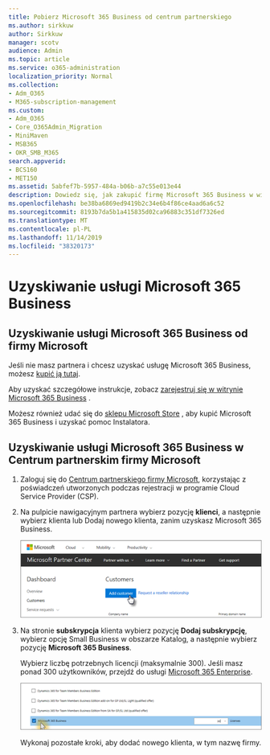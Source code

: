 ```yaml
---
title: Pobierz Microsoft 365 Business od centrum partnerskiego
ms.author: sirkkuw
author: Sirkkuw
manager: scotv
audience: Admin
ms.topic: article
ms.service: o365-administration
localization_priority: Normal
ms.collection:
- Adm_O365
- M365-subscription-management
ms.custom:
- Adm_O365
- Core_O365Admin_Migration
- MiniMaven
- MSB365
- OKR_SMB_M365
search.appverid:
- BCS160
- MET150
ms.assetid: 5abfef7b-5957-484a-b06b-a7c55e013e44
description: Dowiedz się, jak zakupić firmę Microsoft 365 Business w witrynie Microsoft Partner Center.
ms.openlocfilehash: be38ba6869ed9419b2c34e6b4f86ce4aad6a6c52
ms.sourcegitcommit: 8193b7da5b1a415835d02ca96883c351df7326ed
ms.translationtype: MT
ms.contentlocale: pl-PL
ms.lasthandoff: 11/14/2019
ms.locfileid: "38320173"
---
```

# <a name="get-microsoft-365-business"></a>Uzyskiwanie usługi Microsoft 365 Business

## <a name="get-microsoft-365-business-from-microsoft"></a>Uzyskiwanie usługi Microsoft 365 Business od firmy Microsoft

Jeśli nie masz partnera i chcesz uzyskać usługę Microsoft 365 Business, możesz [kupić ją tutaj](https://www.microsoft.com/en-US/microsoft-365/business).

Aby uzyskać szczegółowe instrukcje, zobacz [zarejestruj się w witrynie Microsoft 365 Business](sign-up.md) .

Możesz również udać się do [sklepu Microsoft Store](https://www.microsoft.com/en-us/store/locations/find-a-store?icid=en_US_Store_UH_FAS) , aby kupić Microsoft 365 Business i uzyskać pomoc Instalatora.
  
## <a name="get-microsoft-365-business-from-microsoft-partner-center"></a>Uzyskiwanie usługi Microsoft 365 Business w Centrum partnerskim firmy Microsoft

1. Zaloguj się do [Centrum partnerskiego firmy Microsoft](https://go.microsoft.com/fwlink/p/?linkid=849910), korzystając z poświadczeń utworzonych podczas rejestracji w programie Cloud Service Provider (CSP). 
    
2. Na pulpicie nawigacyjnym partnera wybierz pozycję **klienci**, a następnie wybierz klienta lub Dodaj nowego klienta, zanim uzyskasz Microsoft 365 Business.
    
    ![W centrum partnerów firmy Microsoft Dodaj odbiorcę.](media/ec807d07-bbd2-411f-8fe1-c644cf9a3882.png)
  
3. Na stronie **subskrypcja** klienta wybierz pozycję **Dodaj subskrypcję**, wybierz opcję Small Business w obszarze Katalog, a następnie wybierz pozycję **Microsoft 365 Business**.
    
    Wybierz liczbę potrzebnych licencji (maksymalnie 300). Jeśli masz ponad 300 użytkowników, przejdź do usługi [Microsoft 365 Enterprise](https://go.microsoft.com/fwlink/p/?linkid=862316). 
    
    ![Na stronie Nowa subskrypcja wybierz małą firmę.](media/52d99e89-2175-4974-84bb-dd626048541b.png)
  
    Wykonaj pozostałe kroki, aby dodać nowego klienta, w tym nazwę firmy.
    


